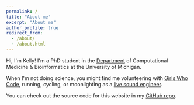 ```yaml
---
permalink: /
title: "About me"
excerpt: "About me"
author_profile: true
redirect_from:
  - /about/
  - /about.html
---
```


Hi, I'm Kelly! I'm a PhD student in the [Department](https://medicine.umich.edu/dept/computational-medicine-bioinformatics) of Computational Medicine & Bioinformatics at the University of Michigan.

When I'm not doing science, you might find me volunteering with [Girls Who Code](http://umich.edu/~girlswc/), running, cycling, or moonlighting as a [live sound engineer](kelly-sovacool.github.io/files/cv_sound_KLS.pdf).

You can check out the source code for this website in my [GitHub repo](https://github.com/kelly-sovacool/kelly-sovacool.github.io).
